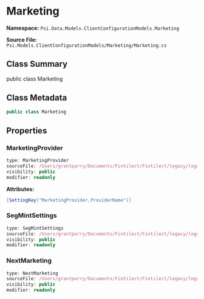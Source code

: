 # Marketing

**Namespace:** `Psi.Data.Models.ClientConfigurationModels.Marketing`

**Source File:** `Psi.Models.ClientConfigurationModels/Marketing/Marketing.cs`

## Class Summary

public class Marketing

## Class Metadata

```typescript
public class Marketing
```

## Properties

### MarketingProvider

```typescript
type: MarketingProvider
sourceFile: /Users/grantparry/Documents/Fintilect/Fintilect/legacy/legacy-apis/Psi.Models.ClientConfigurationModels/Marketing/Marketing.cs
visibility: public
modifier: readonly
```

**Attributes:**
```csharp
[SettingKey("MarketingProvider.ProviderName")]
```

### SegMintSettings

```typescript
type: SegMintSettings
sourceFile: /Users/grantparry/Documents/Fintilect/Fintilect/legacy/legacy-apis/Psi.Models.ClientConfigurationModels/Marketing/Marketing.cs
visibility: public
modifier: readonly
```

### NextMarketing

```typescript
type: NextMarketing
sourceFile: /Users/grantparry/Documents/Fintilect/Fintilect/legacy/legacy-apis/Psi.Models.ClientConfigurationModels/Marketing/Marketing.cs
visibility: public
modifier: readonly
```
